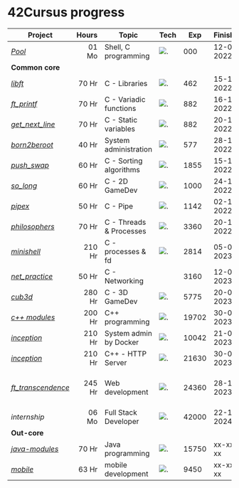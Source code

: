 # 42Cursus progress

[1]: https://github.com/abdeljalil-salhi
[2]: https://github.com/joseph-el
[3]: https://github.com/laila-chk
[4]: https://github.com
[5]: https://github.com/Sagittariu5A
[6]: https://github.com/mihlane
[7]: https://github.com/mustapha-belbiad
[8]: https://github.com/iel-mach

[10]: https://github.com/mtellami/42-cursus/tree/main/1337Pool
[11]: https://github.com/mtellami/42-cursus/tree/main/libft
[12]: https://github.com/mtellami/42-cursus/tree/main/ft_printf
[13]: https://github.com/mtellami/42-cursus/tree/main/get_next_line
[14]: https://github.com/mtellami/42-cursus/tree/main/born2beroot
[15]: https://github.com/mtellami/42-cursus/tree/main/push_swap
[16]: https://github.com/mtellami/42-cursus/tree/main/so_long
[17]: https://github.com/mtellami/42-cursus/tree/main/pipex
[18]: https://github.com/mtellami/42-cursus/tree/main/philosophers
[19]: https://github.com/mtellami/42-cursus/tree/main/minishell
[20]: https://github.com/mtellami/42-cursus/tree/main/net_practice
[21]: https://github.com/mtellami/42-cursus/tree/main/cub3d
[22]: https://github.com/mtellami/42-cursus/tree/main/c%2B%2B
[23]: https://github.com/mtellami/42-cursus/tree/main/java-modules
[24]: https://github.com/mtellami/42-cursus/tree/main/mobile
[25]: https://github.com/mtellami/inception
[26]: https://github.com/mtellami/http-server
[27]: https://github.com/mtellami/ft_transcendence

[c]: https://skillicons.dev/icons?i=c,,
[cbg]: https://skillicons.dev/icons?i=c,bash,git
[lb]: https://skillicons.dev/icons?i=linux,bash,
[lc]: https://skillicons.dev/icons?i=linux,c,
[bc]: https://skillicons.dev/icons?i=bash,c,
[cpp]: https://skillicons.dev/icons?i=cpp,,
[d]: https://skillicons.dev/icons?i=docker,,
[cppn]: https://skillicons.dev/icons?i=cpp,nginx,
[pnr]: https://skillicons.dev/icons?i=postgres,nestjs,react
[in]: https://skillicons.dev/icons?i=mongodb,nestjs,angular
[j]: https://skillicons.dev/icons?i=java,spring,
[df]: https://skillicons.dev/icons?i=dart,flutter,

| Project                  | Hours  | Topic                   | Tech      | Exp   |  Finished  |     Team      |
| ------------------------ |-------:| ----------------------- | --------- | ----- | ---------- | ------------- |
| *[Pool][10]*             | 01 Mo  | Shell, C programming    | ![.][cbg] | 000   | 12-08-2022 |               |
| **Common core**          |        |                         |           |       |            |               |
| *[libft][11]*            | 70 Hr  | C - Libraries           | ![.][c]   | 462   | 15-10-2022 |               |
| *[ft_printf][12]*        | 70 Hr  | C - Variadic functions  | ![.][c]   | 882   | 16-10-2022 |               |
| *[get_next_line][13]*    | 70 Hr  | C - Static variables    | ![.][c]   | 882   | 20-10-2022 |               |
| *[born2beroot][14]*      | 40 Hr  | System administration   | ![.][lb]  | 577   | 28-10-2022 |               |
| *[push_swap][15]*        | 60 Hr  | C - Sorting algorithms  | ![.][c]   | 1855  | 15-11-2022 |               |
| *[so_long][16]*          | 60 Hr  | C - 2D GameDev          | ![.][c]   | 1000  | 24-11-2022 |               |
| *[pipex][17]*            | 50 Hr  | C - Pipe                | ![.][lc]  | 1142  | 02-12-2022 |               |
| *[philosophers][18]*     | 70 Hr  | C - Threads & Processes | ![.][c]   | 3360  | 20-12-2022 |               |
| *[minishell][19]*        | 210 Hr | C - processes & fd      | ![.][bc]  | 2814  | 05-02-2023 |[Abdeljalil][1]|
| *[net_practice][20]*     | 50 Hr  | C - Networking          |           | 3160  | 12-02-2023 |               |
| *[cub3d][21]*            | 280 Hr | C - 3D GameDev          | ![.][c]   | 5775  | 20-03-2023 |[Youssef][2]   |
| *[c++ modules][22]*      | 200 Hr | C++ programming         | ![.][cpp] | 19702 | 30-05-2023 |               |
| *[inception][25]*        | 210 Hr | System admin by Docker  | ![.][d]   | 10042 | 21-07-2023 |               |
| *[inception][26]*        | 210 Hr | C++ - HTTP Server       | ![.][cppn]| 21630 | 30-08-2023 |[Laila][3] [Malika][4]|
| *[ft_transcendence][27]* | 245 Hr | Web development         | ![.][pnr] | 24360 | 28-10-2023 |[Jawad][5] [Habibi][6] [Mustapha][7] [Issam][8]|
| *internship*             | 06 Mo  | Full Stack Developer    | ![.][in]  | 42000 | 22-12-2024 |               |
| **Out-core**             |        |                         |           |       |            |               |
| *[java-modules][23]*     | 70 Hr  | Java programming        | ![.][j]   | 15750 | xx-xx-xx   |               |
| *[mobile][24]*           | 63 Hr  | mobile development      | ![.][df]  | 9450  | xx-xx-xx   |               |
